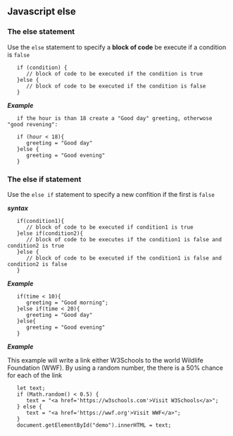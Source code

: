 ## Javascript else

### The else statement

Use the `else` statement to specify a **block of code** be execute if a condition is `false`

```
   if (condition) {
      // block of code to be executed if the condition is true
   }else {
      // block of code to be executed if the condition is false
   }
```

***Example***

```
   if the hour is than 18 create a "Good day" greeting, otherwose "good revening":

   if (hour < 18){
      greeting = "Good day"
   }else {
      greeting = "Good evening"
   }
```

### The else if statement

Use the `else if` statement to specify a new confition if the first is `false`

***syntax***

```
   if(condition1){
      // block of code to be executed if condition1 is true
   }else if(condition2){
      // block of code to be executes if the condition1 is false and condition2 is true
   }else {
      // block of code to be executed if the condition1 is false and condition2 is false
   }
```

***Example***

```
   if(time < 10){
      greeting = "Good morning";
   }else if(time < 20){
      greeting = "Good day"
   }else{
      greeting = "Good evening"
   }
```

***Example***

This example will write a link either W3Schools to the world Wildlife Foundation (WWF). By using a random number, the there is a 50% chance for each of the link

```
   let text;
   if (Math.random() < 0.5) {
      text = "<a href='https://w3schools.com'>Visit W3Schools</a>";
   } else {
      text = "<a href='https://wwf.org'>Visit WWF</a>";
   }
   document.getElementById("demo").innerHTML = text;
```
